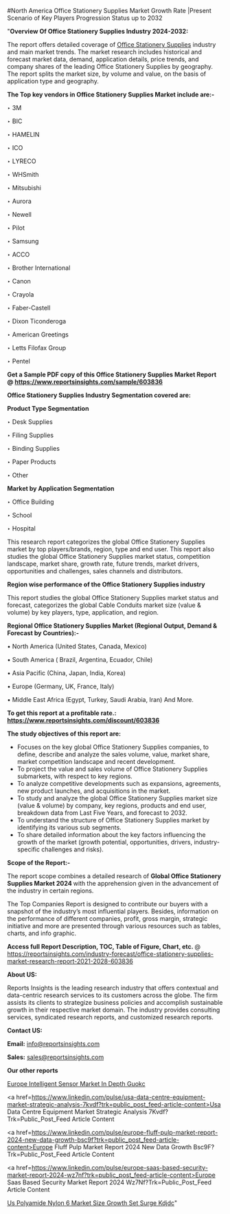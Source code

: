 #North America Office Stationery Supplies Market Growth Rate |Present Scenario of Key Players Progression Status up to 2032

"<strong>Overview Of Office Stationery Supplies Industry 2024-2032:</strong>

The report offers detailed coverage of <a href=https://www.reportsinsights.com/sample/603836>Office Stationery Supplies</a> industry and main market trends. The market research includes historical and forecast market data, demand, application details, price trends, and company shares of the leading Office Stationery Supplies by geography. The report splits the market size, by volume and value, on the basis of application type and geography.

<strong>The Top key vendors in Office Stationery Supplies Market include are:- </strong>

‣ 3M

‣ BIC

‣ HAMELIN

‣ ICO

‣ LYRECO

‣ WHSmith

‣ Mitsubishi

‣ Aurora

‣ Newell

‣ Pilot

‣ Samsung

‣ ACCO

‣ Brother International

‣ Canon

‣ Crayola

‣ Faber-Castell

‣ Dixon Ticonderoga

‣ American Greetings

‣ Letts Filofax Group

‣ Pentel

<strong>Get a Sample PDF copy of this Office Stationery Supplies Market Report </strong><strong>@ <a href=https://www.reportsinsights.com/sample/603836 style=color:#0000ff;>https://www.reportsinsights.com/sample/603836</a> </strong>

<strong>Office Stationery Supplies Industry Segmentation covered are:</strong>

<strong>Product Type Segmentation</strong>

‣ Desk Supplies

‣ Filing Supplies

‣ Binding Supplies

‣ Paper Products

‣ Other

<strong>Market by Application Segmentation</strong>

‣ Office Building

‣ School

‣ Hospital

This research report categorizes the global Office Stationery Supplies market by top players/brands, region, type and end user. This report also studies the global Office Stationery Supplies market status, competition landscape, market share, growth rate, future trends, market drivers, opportunities and challenges, sales channels and distributors.

<strong>Region wise performance of the Office Stationery Supplies industry</strong><strong> </strong>

This report studies the global Office Stationery Supplies market status and forecast, categorizes the global Cable Conduits market size (value &amp; volume) by key players, type, application, and region. 

<strong>Regional Office Stationery Supplies Market (Regional Output, Demand &amp; Forecast by Countries):-</strong>

• North America (United States, Canada, Mexico)

• South America ( Brazil, Argentina, Ecuador, Chile)

• Asia Pacific (China, Japan, India, Korea)

• Europe (Germany, UK, France, Italy)

• Middle East Africa (Egypt, Turkey, Saudi Arabia, Iran) And More.

<strong>To get this report at a profitable rate.: <a href=https://www.reportsinsights.com/discount/603836 style=color:#0000ff;>https://www.reportsinsights.com/discount/603836</a></strong>

<strong>The study objectives of this report are:</strong>
<ul>
  <li>Focuses on the key global Office Stationery Supplies companies, to define, describe and analyze the sales volume, value, market share, market competition landscape and recent development.</li>
  <li>To project the value and sales volume of Office Stationery Supplies submarkets, with respect to key regions.</li>
  <li>To analyze competitive developments such as expansions, agreements, new product launches, and acquisitions in the market.</li>
  <li>To study and analyze the global Office Stationery Supplies market size (value &amp; volume) by company, key regions, products and end user, breakdown data from Last Five Years, and forecast to 2032.</li>
  <li>To understand the structure of Office Stationery Supplies market by identifying its various sub segments.</li>
  <li>To share detailed information about the key factors influencing the growth of the market (growth potential, opportunities, drivers, industry-specific challenges and risks).</li>
</ul>
<strong>Scope of the Report:-</strong><strong> </strong>

The report scope combines a detailed research of <strong>Global Office Stationery Supplies Market 2024 </strong>with the apprehension given in the advancement of the industry in certain regions.

The Top Companies Report is designed to contribute our buyers with a snapshot of the industry’s most influential players. Besides, information on the performance of different companies, profit, gross margin, strategic initiative and more are presented through various resources such as tables, charts, and info graphic.

<strong>Access full Report Description, TOC, Table of Figure, Chart, etc. </strong>@   <a href=https://reportsinsights.com/industry-forecast/office-stationery-supplies-market-research-report-2021-2028-603836 style=color:#0000ff;>https://reportsinsights.com/industry-forecast/office-stationery-supplies-market-research-report-2021-2028-603836</a>

<strong>About US:</strong>

Reports Insights is the leading research industry that offers contextual and data-centric research services to its customers across the globe. The firm assists its clients to strategize business policies and accomplish sustainable growth in their respective market domain. The industry provides consulting services, syndicated research reports, and customized research reports.

<strong>Contact US:</strong>

<p class=""""><b>Email:</b> <a href=mailto:info@reportsinsights.com>info@reportsinsights.com</a></p>
<p class=""""><b>Sales:</b> <a href=mailto:sales@reportsinsights.com>sales@reportsinsights.com</a></p>

<strong>Our other reports</strong>

<a href=https://www.linkedin.com/pulse/europe-intelligent-sensor-market-in-depth-guokc/>Europe Intelligent Sensor Market In Depth Guokc</a>

<a href=https://www.linkedin.com/pulse/usa-data-centre-equipment-market-strategic-analysis-7kvdf?trk=public_post_feed-article-content>Usa Data Centre Equipment Market Strategic Analysis 7Kvdf?Trk=Public_Post_Feed Article Content</a>

<a href=https://www.linkedin.com/pulse/europe-fluff-pulp-market-report-2024-new-data-growth-bsc9f?trk=public_post_feed-article-content>Europe Fluff Pulp Market Report 2024 New Data Growth Bsc9F?Trk=Public_Post_Feed Article Content</a>

<a href=https://www.linkedin.com/pulse/europe-saas-based-security-market-report-2024-wz7nf?trk=public_post_feed-article-content>Europe Saas Based Security Market Report 2024 Wz7Nf?Trk=Public_Post_Feed Article Content</a>

<a href=https://www.linkedin.com/pulse/us-polyamide-nylon-6-market-size-growth-set-surge-kdjdc/>Us Polyamide Nylon 6 Market Size Growth Set Surge Kdjdc</a>"
